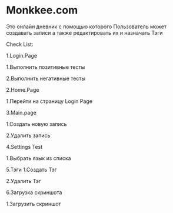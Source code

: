 # Monkkee.com

Это онлайн дневник с помощью которого Пользователь может создавать записи а также редактировать их и назначать Тэги




Check List:

1.Login.Page

1.Выполнить позитивные тесты

2.Выполнить негативные тесты

2.Home.Page

1.Перейти на страницу Login Page

3.Main.page

1.Создать новую запись

2.Удалить запись

4.Settings Test

1.Выбрать язык из списка

5.Тэги
1.Создать Тэг

2.Удалить Тэг

6.Загрузка скриншота

1.Загрузить скриншот